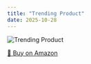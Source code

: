 ```yaml
---
title: "Trending Product"
date: 2025-10-28
---
```


<img src="" alt="Trending Product" style="max-width:100%;"/>

[🛒 Buy on Amazon](?tag=dineshtechblo-21)